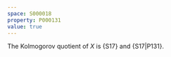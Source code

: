 ```yaml
---
space: S000018
property: P000131
value: true
---
```


The Kolmogorov quotient of $X$ is {S17}
and {S17|P131}.
